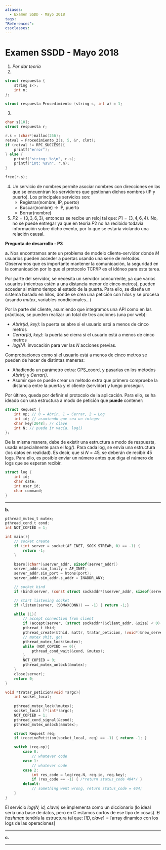 ```yaml
---
aliases:
  - Examen SSDD - Mayo 2018
tags:
"References":
cssclasses:
---
```

# Examen SSDD - Mayo 2018

1. *Por dar teoría*
2.
```c
struct respuesta {
	string s<>;
	int n;
};

struct respuesta Procedimiento (string s, int a) = 1;
```
3.
```c
char s[10];
struct respuesta r;

r.s = (char*)malloc(256);
retval = Procedimiento_2(s, 5, &r, clnt);
if (retval != RPC_SUCCESS){
	printf("error");
} else {
	printf("string: %s\n", r.s);
	printf("int: %s\n", r.n);
}

free(r.s);
```
4. Un servicio de nombres permite asociar nombres con direcciones en las que se encuentran los servidores que gestionan dichos nombres (IP y puerto). Los principales servicios son:
	- Registrar(nombre, IP, puerto)
	- Buscar(nombre) -> IP, puerto
	- Borrar(nombre)
5. $P2 = (3,3,6,3)$, entonces se recibe un reloj tal que: $P1 = (3,4,6,4)$. No, no se puede entregar ya que en teoría $P2$ no ha recibido todavía información sobre dicho evento, por lo que se estaría violando una relación causal.

**Pregunta de desarrollo - P3**

**a.**
Nos encontramos ante un problema de modelo cliente-servidor donde $M$ usuarios pueden acceder a puertas usando una serie de métodos. Observamos que es importante mantener la comunicación, la seguridad en la comunicación por lo que el protocolo TCP/IP es el idóneo para esta tarea. 

Por parte del servidor, se necesita un servidor concurrente, ya que varios usuarios (mientras estén a una distancia menor de cinco metros), pueden acceder al mismo tiempo al estado de la puerta. Para ello, se diseña un sistema basado en hilos, donde se crea una petición con hilos y se procesa (usando *mutex*, variables condicionales...)

Por la parte del cliente, asumiendo que integramos una API como en las prácticas, se pueden realizar un total de tres acciones (una por web):

- *Abrir(id, key)*: la puerta se abre si el usuario está a menos de cinco metros
- *Cerrar(id, key)*: la puerta se cierra si el usuario está a menos de cinco metros
- *log(N)*: invocación para ver las $N$ acciones previas.

Comprobaciones como si el usuario está a menos de cinco metros se pueden de hacer de distintas maneras:
- Añadiendo un parámetro extra: GPS_coord, y pasarlas en los métodos *Abrir()* y *Cerrar()*.
- Asumir que se puede crear un método extra que primero compruebe la distancia entre la puerta y el cliente (servidor) y luego proseguir.

Por último, queda por definir el protocolo de la aplicación. Para ello, se ha ideado con una estructura a modo de petición que **puede** contener:
```c
struct Request {
	int op; // 0 = Abrir, 1 = Cerrar, 2 = Log
	int id; // asumiendo que sea un integer
	char key[2048]; // clave
	int N; // puede ir vacía, log()
};
```

De la misma manera, debe de existir una estructura a modo de respuesta, usada especialmente para el *log()*. Para cada log, se envía una estructura (los datos en realidad). Es decir, que si $N=45$, se deberán de recibir 45 logs. Para ello, es posible enviar un número antes que diga el número de logs que se esperan recibir.
```c
struct log {
	int id;
	char date;
	int user_id;
	char command;
}
```
---
**b.**
```c
pthread_mutex_t mutex;
pthread_cond_t cond;
int NOT_COPIED = 1;

int main(){
	// socket create
	if (int server = socket(AF_INET, SOCK_STREAM, 0) == -1) {
		return -1;
	}

	bzero((char*)&server_addr, sizeof(server_addr))
	server_addr.sin_family = AF_INET;
	server_addr.sin_port = htons(port);
	server_addr.sin_addr.s_addr = INADDR_ANY;

	// socket bind
	if (bind(server, (const struct sockaddr*)&server_addr, sizeof(server_addr)) == -1){ return -1; }

	// start listening socket
	if (listen(server, (SOMAXCONN)) == -1) { return -1;}

	while (1){
		// accept connection from client
		if (accept(server, (struct sockaddr*)&client_addr, &size) < 0){ return -1; }
		pthread_t thid;
		pthread_create(&thid, &attr, tratar_peticion, (void*)&new_server_socket);
		// mutex shit, go!
		pthread_mutex_lock(&mutex);
		while (NOT_COPIED == 0){
			pthread_cond_wait(&cond, &mutex);
		}
		NOT_COPIED = 0;
		pthread_mutex_unlock(&mutex);
	}
	close(server);
	return 0;
}

void *tratar_peticion(void *argc){
	int socket_local;
	
	pthread_mutex_lock(%mutex);
	socket_local (*(int*)argc);
	NOT_COPIED = 1;
	pthread_cond_signal(&cond);
	pthread_mutex_unlock(&mutex);

	struct Request req;
	if (receivePetition(socket_local, req) == -1) { return -1; }

	switch (req.op){
		case 0:
			// whatever code
		case 1:
			// whatever code
		case 2:
			int res_code = log(req.N, req.id, req.key);
			if (res_code == -1) { /*return status_code 404*/ }
		default:
			// something went wrong, return status_code = 404;
	}
}
```

El servicio *log(N, id, clave)* se implementa como un diccionario (lo ideal sería una base de datos, pero en C estamos cortos de ese tipo de cosas). El *hashmap* tendría la estructura tal que: $[ID, clave]=[\text{array dinamico con los logs de las operaciones}]$ 

---
**c.**

---

